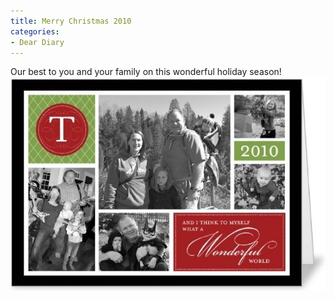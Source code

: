 ```yaml
---
title: Merry Christmas 2010
categories:
- Dear Diary
---
```


Our best to you and your family on this wonderful holiday season!
![](/assets/posts/2010/thingelstad-xmas-card-cover-2010.jpg)
